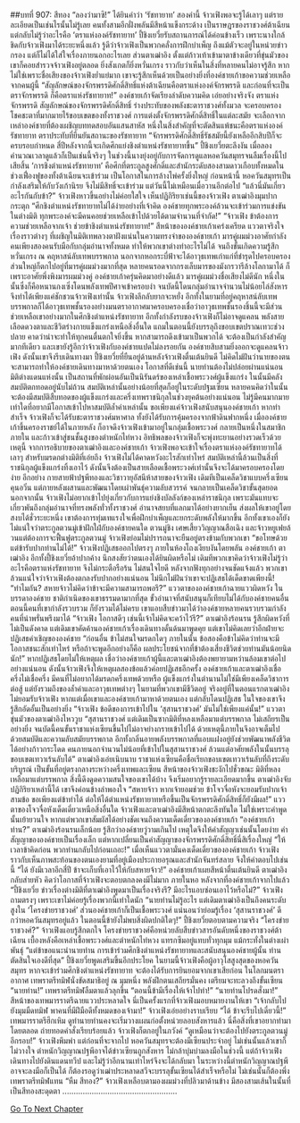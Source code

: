 ##บทที่ 907: สีทอง
“ลองว่ามาซิ!”
ได้ยินคำว่า ‘รัชทายาท’ สองคำนี้ จ้าวเฟิงพอจะรู้ได้เลาๆ แต่รายละเอียดเป็นเช่นไรนั้นไม่รู้เลย
คนทั้งสามอีกฝั่งพลันมีสีหน้าแข็งกระด้าง เป็นราษฎรของราชวงศ์ต้าเฉียน แต่กลับไม่รู้ว่าอะไรคือ ‘ตราแห่งองค์รัชทายาท’
ปี้ชิงเยวี่ยรับสถานการณ์ได้ค่อนข้างเร็ว เพราะนางใกล้ชิดกับจ้าวเฟิงมาได้ระยะหนึ่งแล้ว รู้ดีว่าจ้าวเฟิงเป็นพวกคลั่งการฝึกบำเพ็ญ ถึงแม้ตัวจะอยู่ในหน่วยข่าวกรอง แต่ก็ไม่ได้ใส่ใจเรื่องภายนอกอะไรเลย
ส่วนตาเฒ่าอิง ตั้งแต่ก้าวเท้าเข้ามาตาข้างเดียวที่ขุ่นมัวของเขาก็คอยสำรวจจ้าวเฟิงอยู่ตลอด ยิ่งสังเกตก็ยิ่งหวั่นเกรง ราวกับว่าเห็นในสิ่งที่หลายคนไม่อาจรู้สึก
หากไม่ใช่เพราะชื่อเสียงของจ้าวเฟิงย่ำแย่มาก เขาจะรู้สึกเห็นด้วยเป็นอย่างยิ่งที่องค์ชายเก้าขอความช่วยเหลือจากคนผู้นี้
“สัญลักษณ์ของจักรพรรดิศักดิ์สิทธิ์แห่งต้าเฉียนคือตราแห่งองค์จักรพรรดิ และก่อนที่จะเป็นตราจักรพรรดิ ก็คือตราแห่งรัชทายาท!”
องค์ชายเก้าจัดเรียงลำดับความคิด เอ่ยอย่างจริงจัง
ตราแห่งจักรพรรดิ สัญลักษณ์ของจักรพรรดิศักดิ์สิทธิ์ ร่างประทับของพลังชะตาราชวงศ์ทั้งมวล จะครอบครองโชคชะตาที่มากมายไร้ขอบเขตของทั้งราชวงศ์
การแต่งตั้งจักรพรรดิศักดิ์สิทธิ์ในแต่ละสมัย จะเลือกจากเหล่าองค์ชายที่ต้องเผชิญบททดสอบอันแสนสาหัส
หนึ่งในสิ่งสำคัญที่จะตัดสินแพ้ชนะคือตราแห่งองค์รัชทายาท ตราประทับที่ยืนยันสถานะของรัชทายาท
“จักรพรรดิศักดิ์สิทธิ์รัชสมัยนี้ยังเหลืออีกสิบปีก็จะครบรอบกำหนด สี่ปีหลังจากนี้จะเกิดศึกแย่งชิงตำแหน่งรัชทายาทขึ้น”
ปี้ชิงเยวี่ยตะลึงงัน เมื่อลองคำนวณเวลาดูแล้วก็เป็นเช่นนี้จริงๆ
ในช่วงนี้นางยุ่งอยู่กับการจัดการดูแลหอควันสมุทรจนลืมเรื่องนี้ไปเสียสิ้น
‘การชิงตำแหน่งรัชทายาท’ คือศึกที่ตระกูลสูงศักดิ์และสำนักระดับสองสามดาวเกือบทั้งหมดในช่วงเฟื่องฟูของทั้งต้าเฉียนจะเข้าร่วม เป็นโอกาสในการล้างไพ่ครั้งยิ่งใหญ่
ก่อนหน้านี้ หอควันสมุทรเป็นกำลังเสริมให้กับวังเก้านิรย จึงไม่มีสิทธิ์จะเข้าร่วม แต่วันนี้ไม่เหมือนเมื่อวานอีกต่อไป
“แล้วนี่มันเกี่ยวอะไรกันกับข้า?” จ้าวเฟิงหาวขึ้นอย่างไม่ค่อยใสใจ
เห็นปฏิกิริยาเช่นนี้ของจ้าวเฟิง ตาเฒ่าอิงมุมปากกระตุก “ศึกชิงตำแหน่งรัชทายาทไม่ได้ง่ายอย่างที่เจ้าคิด องค์ชายทุกพระองค์ล้วนจะเข้าร่วมการแข่งขันในต่างมิติ ทุกพระองค์จะมีคนคอยช่วยเหลือเข้าไปด้วยได้ตามจำนวนที่จำกัด!”
“จ้าวเฟิง ข้าต้องการความช่วยเหลือจากเจ้า ช่วยข้าชิงตำแหน่งรัชทายาท!” สีหน้าขององค์ชายเก้าเคร่งเครียด แววตาจริงใจ
เรื่องราวต่างๆ ที่เผชิญในมิติเทพลวงตาฝังแน่นในความทรงจำขององค์ชายเก้า มารคู่ผมม่วงอาศัยกำลังคนเพียงสองคนรับมือกับกลุ่มอำนาจทั้งหมด ทำให้พวกเขาต่างทำอะไรไม่ได้ จนถึงขั้นเกิดความรู้สึกหวั่นเกรง
ณ คฤหาสน์ลับเทพบรรพกาล นอกจากหอกระบี่ฟ้าจะได้อาวุธเทพเก่าแก่ที่ชำรุดไปครอบครอง ส่วนใหญ่ก็ตกไปอยู่ที่มารคู่ผมม่วงมากที่สุด
หลายคนรอดจากกรงเล็บมารของมังกรวารีล้างโลกามาได้ ก็เพราะอาศัยพึ่งพิงมารผมม่วงคู่
องค์ชายเก้าครุ่นคิดมาอย่างดีแล้ว มารคู่ผมม่วงชื่อเสียงไม่ดีนัก หนึ่งในนั้นซึ่งก็คือหนานกงเซิ่งโดนพลังเทพปีศาจเข้าครอบงำ จนบัดนี้โดนกลุ่มอำนาจจำนวนไม่น้อยไล่สังหาร
จึงทำได้เพียงแค่ชักชวนจ้าวเฟิงเท่านั้น
จ้าวเฟิงลึกลับยากจะหยั่ง อีกทั้งในยามที่อยู่คฤหาสน์ลับเทพบรรพกาลก็ได้อาวุธเทพชั้นรองอย่างมนตราอากาศมาครอบครองเชื่อว่าอาวุธเทพชั้นรองชิ้นนี้จะมีส่วนช่วยเหลือเขาอย่างมากในศึกชิงตำแหน่งรัชทายาท
อีกทั้งกำลังรบของจ้าวเฟิงก็ไม่อาจดูแคลน พลังสายเลือดดวงตาและชีวิตร่างกายแข็งแกร่งเหนือสิ่งอื่นใด แถมในตอนนี้ยังบรรลุถึงขอบเขตปราณเทวะช่วงปลาย คาดว่าน่าจะทำให้ทุกคนตื่นตกใจยิ่งขึ้น หากสามารถดึงเข้ามาเป็นพวกได้ จะต้องเป็นกำลังสำคัญมากทีเดียว
และเขายังรู้อีกว่าจ้าวเฟิงกับองค์ชายแปดไม่ลงรอยกัน องค์ชายสิบสามยิ่งออกจะดูแคลนจ้าวเฟิง ดังนั้นเขาจึงรีบเดินทางมา
ปี้ชิงเยวี่ยที่ยืนอยู่ด้านหลังจ้าวเฟิงตื่นเต้นยินดี
ไม่คิดไม่ฝันว่านายของตนจะสามารถทำให้องค์ชายเดินทางมาหาด้วยตนเอง โอกาสที่ดีเช่นนี้ นายท่านต้องไม่ปล่อยผ่านแน่นอน
มิติต่างแดนแห่งนั้น เป็นสถานที่พักผ่อนอันเป็นนิรันดร์ของเหล่าเชื้อพระวงศ์ผู้แข็งแกร่ง ในนั้นมีคลังสมบัติตกทอดอยู่นับไม่ถ้วน สมบัติเหล่านั้นอย่างน้อยที่สุดก็อยู่ในระดับปฐมเซียน
หลายคนคิดว่าในนั้นจะต้องมีสมบัติสืบทอดของผู้แข็งแกร่งและครึ่งเทพราชนิกุลในช่วงยุคต้นอย่างแน่นอน
ไม่รู้มีคนมากมายเท่าใดที่อยากมีโอกาสเข้าไปหาสมบัติล้ำค่าเหล่านั้น
ขอเพียงแค่จ้าวเฟิงสนับสนุนองค์ชายเก้า หากทำสำเร็จ จ้าวเฟิงก็จะได้รับชะตาราชวงศ์มหาศาล ทั้งยังได้รับการคุ้มครองจากฟ้าดินฟากหนึ่ง
เมื่อองค์ชายเก้าขึ้นครองราชย์ได้ในภายหลัง ก็อาจดึงจ้าวเฟิงเข้ามาอยู่ในกลุ่มเชื้อพระวงศ์ กลายเป็นหนึ่งในสมาชิกภายใน และก้าวเข้าสู่ชนชั้นสูงของตำหนักไท่หวง
อิทธิพลของจ้าวเฟิงก็จะพุ่งทะยานอย่างรวดเร็วด้วยเหตุนี้
จากการอธิบายของตาเฒ่าอิงและองค์ชายเก้า จ้าวเฟิงพอจะเข้าใจเรื่องตราแห่งองค์รัชทายาทได้เลาๆ
สำหรับมรดกต่างมิติที่เอ่ยถึง จ้าวเฟิงไม่ได้คาดหวังอะไรสักเท่าไหร่
สมบัติเหล่านี้ล้วนเป็นสิ่งที่ราชนิกุลผู้แข็งแกร่งทิ้งเอาไว้ ดังนั้นจึงต้องเป็นสายเลือดเชื้อพระวงศ์เท่านั้นจึงจะได้มาครอบครองโดยง่าย
อีกอย่าง กายสายฟ้าปฐพีทองและวิชาวายุอัสนีห้าสายของจ้าวเฟิง เดิมทีเป็นเคล็ดวิชาแบบครึ่งเซียนคุนอวิ๋น แต่ภายหลังผสานและพัฒนาโดยเผ่าพันธุ์ความลับสวรรค์ จนกลายเป็นเคล็ดวิชาขั้นสุดยอด
นอกจากนั้น จ้าวเฟิงไม่อยากเข้าไปยุ่งเกี่ยวกับการแย่งชิงบัลลังก์ของเหล่าราชนิกุล เพราะมันแทบจะเกี่ยวพันถึงกลุ่มอำนาจที่ทรงพลังทั่วทั้งราชวงศ์
อำนาจสยบที่แลกมาได้อย่างยากเย็น ส่งผลให้เขาอยู่โดยสงบได้ชั่วระยะหนึ่ง เขาต้องการทุ่มเทแรงใจเพื่อฝึกบำเพ็ญและยกระดับพลังให้มากขึ้น
อีกทั้งเขาเองก็ยังไม่แน่ใจว่าตระกูลตวนมู่เข้าฝักใฝ่กับองค์ชายคนใด
ตวนมู่ชิง เศษเสี้ยววิญญาณสือเฉิง และจ้าวหยูเฟยล้วนแต่ต้องการจะฟื้นฟูตระกูลตวนมู่
จ้าวเฟิงย่อมไม่ปรารถนาจะยืนอยู่ตรงข้ามกับพวกเขา
“ขอโทษด้วย แต่ข้ารับปากท่านไม่ได้!” จ้าวเฟิงปฏิเสธออกไปตรงๆ
ภายในห้องโถงเงียบงันโดยพลัน
องค์ชายเก้า ตาเฒ่าอิง อีกทั้งปี้ชิงเยวี่ยอ้าปากค้าง นึกสงสัยว่าตนเองได้ยินผิดหรือไม่
เดิมทีพวกเขาคิดว่าจ้าวเฟิงไม่รู้ว่าอะไรคือตราแห่งรัชทายาท จึงไม่กระตือรือร้น ไม่สนใจไยดี
หลังจากฟังทุกอย่างจนชัดแจ้งแล้ว พวกเขาล้วนแน่ใจว่าจ้าวเฟิงต้องตกลงรับปากอย่างแน่นอน
ไม่นึกไม่ฝันว่าเขาจะปฏิเสธได้เด็ดขาดเพียงนี้!
“ทำไมกัน? สหายจ้าวไม่คิดว่าข้าจะมีความสามารถพอรึ?” แววตาขององค์ชายเก้าฉายแววผิดหวัง
ในบรรดาองค์ชาย ชาติกำเนิดของเขาธรรมดามากที่สุด ขั้วอำนาจที่สนับสนุนก็เทียบไม่ได้กับองค์ชายคนอื่น
ตอนนี้คนที่เขากำลังรวบรวม ก็ยังรวมได้ไม่ครบ
เขาแอบสืบข่าวมาได้ว่าองค์ชายหลายคนรวบรวมกำลังคนที่น่าพรั่นพรึงมาได้
“จ้าวเฟิง โอกาสดีๆ เช่นนี้เจ้าไม่คิดจะคว้าไว้รึ?” ตาเฒ่าอิงร้อนรน รู้สึกผิดหวังที่ไม่เป็นดังคาด
แต่เดิมเขาคัดค้านองค์ชายเก้าเรื่องเดินทางดั้นด้นมาพูดคุย แต่เขาไม่คิดเลยว่าอีกฝ่ายจะปฏิเสธคำเชิญขององค์ชาย
“ก่อนอื่น ข้าไม่สนใจมรดกใดๆ ภายในนั้น ข้อสองคือข้าไม่คิดว่าท่านจะมีโอกาสชนะสักเท่าไหร่ หรือถ้าจะพูดอีกอย่างก็คือ ผลประโยชน์จากที่ข้าต้องเสี่ยงชีวิตช่วยท่านมันน้อยนิดนัก!” หากปฏิเสธโดยไม่ให้เหตุผล เชื่อว่าองค์ชายเก้าผู้นี้และตาเฒ่าอิงต้องพยายามหว่านล้อมเขาต่อไปอย่างแน่นอน ดังนั้นจ้าวเฟิงจึงให้เหตุผลสองข้อแล้วค่อยปฏิเสธอีกครั้ง
องค์ชายเก้าและตาเฒ่าอิงเชื่อครึ่งไม่เชื่อครึ่ง
มีคนที่ไม่อยากได้มรดกครึ่งเทพด้วยหรือ
ผู้แข็งแกร่งในตำนานไม่ใช่มีเพียงเคล็ดวิชาการต่อสู้ แต่ยังรวมถึงของล้ำค่าและอาวุธเทพต่างๆ ในยามที่พวกเขามีชีวิตอยู่
จริงอยู่ที่ในตอนแรกตาเฒ่าอิงไม่ยอมรับจ้าวเฟิง หากแต่เมื่อเขาและองค์ชายเก้ามาหาด้วยตนเอง แต่กลับโดนปฏิเสธ ในใจของเขาจึงรู้สึกอัดอั้นเป็นอย่างยิ่ง
“จ้าวเฟิง ข้อดีของการเข้าไปใน ‘สุสานราชวงศ์’ มันไม่ใช่เพียงแค่นั้น!” แววตาขุ่นมัวของตาเฒ่าอิงไหววูบ
“สุสานราชวงศ์ แต่เดิมเป็นซากมิติที่หลงเหลือมาแต่บรรพกาล ไม่เสถียรเป็นอย่างยิ่ง จนบัดนี้คนขั้นราชาแห่งเซียนขึ้นไปไม่อาจย่างกรายเข้าไปได้ ด้วยเหตุนี้ภายในจึงอาจเต็มไปด้วยสมบัติและความลับสมัยบรรพกาล อีกทั้งกลิ่นอายพลังบรรพกาลที่แอบแฝงอยู่ยังช่วยพัฒนาพลังชีวิตได้อย่างก้าวกระโดด คนภายนอกจำนวนไม่น้อยที่เข้าไปในสุสานราชวงศ์ ล้วนแต่อาศัยพลังในนั้นบรรลุขอบเขตเทวาเร้นลับได้” ตาเฒ่าอิงเอ่ยเนิบนาบ
ราชาแห่งเซียนคือชื่อเรียกขอบเขตเทวาเร้นลับที่ถึงระดับบริบูรณ์ เป็นขั้นที่อยู่ตรงกลางระหว่างครึ่งเทพและเซียน
สีหน้าของจ้าวเฟิงชะงักไปชั่วขณะ มิติที่หลงเหลือมาแต่บรรพกาล สิ่งนี้ดึงดูดความสนใจของเขาได้บ้าง จึงเริ่มอยากรู้รายละเอียดมากขึ้น
ตาเฒ่าอิงจับปฏิกิริยาเหล่านี้ได้ เขาจึงค่อนข้างลำพองใจ
“สหายจ้าว หากเจ้ายอมช่วย ข้าโจวจื่อหังจะยอมรับปากเจ้าสามข้อ ขอเพียงแต่ข้าทำได้ ต่อให้ได้ตำแหน่งรัชทายาทหรือขึ้นเป็นจักรพรรดิศักดิ์สิทธิ์ก็ยังมีผล!” แววตาของโจวจื่อหังเด็ดเดี่ยวเหนือสิ่งอื่นใด
จ้าวเฟิงและตาเฒ่าอิงมีสีหน้าตกตะลึงทันใด ไม่ใช่เพราะคำพูดนั้นเย้ายวนใจ หากแต่พวกเขาสัมผัสได้อย่างชัดเจนถึงความเด็ดเดี่ยวขององค์ชายเก้า
“องค์ชายเก้า ท่าน?” ตาเฒ่าอิงร้อนรนเล็กน้อย รู้สึกว่าองค์ชายวู่วามเกินไป เหตุใดจึงให้คำสัญญาเช่นนั้นโดยง่าย
คำสัญญาขององค์ชายเป็นเรื่องเล็ก แต่หากเปลี่ยนเป็นคำสัญญาของจักรพรรดิศักดิ์สิทธิ์นี่สิเรื่องใหญ่
“ให้เวลาข้าคิดก่อน พวกท่านกลับไปก่อนเถอะ!” เมื่อเห็นแววตามั่นคงเด็ดเดี่ยวขององค์ชายเก้า จ้าวเฟิงราวกับเห็นภาพสะท้อนของตนเองยามที่อยู่เมืองประกายอรุณและสำนักจันทร์สลาย จึงให้คำตอบไปเช่นนี้
“ได้ ยังมีเวลาอีกสี่ปี ข้าจะเก็บที่เอาไว้ให้กับสหายจ้าว!” องค์ชายเก้าเผยสีหน้าตื่นเต้นยินดี
ตาเฒ่าอิงกลับส่ายหัว คิดว่าโอกาสที่จ้าวเฟิงจะตอบตกลงคงมีไม่มาก
ภายในหอ หลังจากที่องค์ชายเก้าจากไปแล้ว
“ปี้ชิงเยวี่ย ข่าวเรื่องต่างมิติที่ตาเฒ่าอิงพูดมาเป็นเรื่องจริงรึ? มีอะไรแอบซ่อนเอาไว้หรือไม่?” จ้าวเฟิงถามตรงๆ เพราะเขาไม่ค่อยรู้เรื่องพวกนี้เท่าใดนัก
“นายท่านไม่รู้อะไร แต่เดิมตาเฒ่าอิงเป็นถึงคนระดับสูงใน ‘โครงข่ายราชวงศ์’ ส่วนองค์ชายเก้าก็เป็นเชื้อพระวงศ์ แน่นอนว่าย่อมรู้เรื่อง ‘สุสานราชวงศ์’ ดีกว่าหอควันสมุทรอยู่แล้ว ในตอนนี้ข้ายังไม่พบสิ่งผิดปกติใดๆ!” ปี้ชิงเยวี่ยตอบตามความจริง
“โครงข่ายราชวงศ์?” จ้าวเฟิงแอบรู้สึกตกใจ
โครงข่ายราชวงศ์คือหน่วยลับสืบข่าวสารอันดับหนึ่งของราชวงศ์ต้าเฉียน เบื้องหลังคือเหล่าเชื้อพระวงศ์และตำหนักไท่หวง แทรกซึมอยู่แทบทั่วทุกมุม แม้กระทั่งในต่างเผ่าพันธุ์
“แต่ข้าขอแนะนำนายท่าน การเข้าร่วมศึกชิงตำแหน่งรัชทายาทและสนับสนุนองค์ชายผู้นั้น ท่านตัดสินใจเองดีที่สุด” ปี้ชิงเยวี่ยพูดเสริมขึ้นอีกประโยค ในยามนี้จ้าวเฟิงคือผู้อาวุโสสูงสุดของหอควันสมุทร หากจะเข้าร่วมศึกชิงตำแหน่งรัชทายาท จะต้องได้รับการยินยอมจากเขาเสียก่อน
ในโลกมนตราอากาศ เทพราตรีทมิฬนั่งขัดสมาธิอยู่ ณ มุมหนึ่ง พลังฝึกตนเสถียรมั่นคง เตรียมจะทะลวงถึงขั้นเซียน
“นายท่าน!” เทพราตรีทมิฬลืมตาแล้วลุกขึ้น
“ตอนนี้ข้ามีเรื่องให้เจ้าไปทำ!”
“นายท่านโปรดสั่งมา!” สีหน้าของเทพมารราตรีฉายแววประหลาดใจ นี่เป็นครั้งแรกที่จ้าวเฟิงมอบหมายงานให้เขา
“เจ้ากลับไปยังมุมมืดทมิฬ พาคนที่มีฝีมือดีทั้งหมดของเจ้ามา!” จ้าวเฟิงเอ่ยอย่างราบเรียบ
“ได้ ข้าจะรีบไปเดี๋ยวนี้!” เทพมารราตรีฮึกเหิม ดูท่านายท่านคงจะเริ่มวางแผนก่อตั้งหน่วยลอบสังหารแล้ว นี่คือสิ่งที่เขาอยากทำมาโดยตลอด
ถ่ายทอดคำสั่งเรียบร้อยแล้ว จ้าวเฟิงก็ตกอยู่ในภวังค์
“ดูเหมือนว่าจะต้องไปยังตระกูลตวนมู่อีกรอบ!” จ้าวเฟิงพึมพำ
แต่ก่อนที่จะจากไป หอควันสมุทรจะต้องมีเซียนประจำอยู่ ไม่เช่นนั้นแล้วเขาก็ไม่วางใจ
ตำหนักวิญญาณปฐพีอาจได้ข่าวเซียนถูกสังหาร ไม่กล้าบุ่มบ่ามลงมือในช่วงนี้
แต่ถ้าจ้าวเฟิงเดินทางไปยังดินแดนทวีป และไม่รู้ว่าอีกนานเท่าไหร่จึงจะได้กลับมา ในระหว่างนี้ตำหนักวิญญาณปฐพีอาจจะลงมือก็เป็นได้
ก็ต้องรอดูว่าเฒ่าประหลาดสวีจะบรรลุขั้นเซียนได้สำเร็จหรือไม่ ไม่เช่นนั้นก็ต้องพึ่งเทพราตรีทมิฬแทน
“หืม สีทอง?” จ้าวเฟิงเหลือบตามองผมม่วงที่ปลิวมาด้านข้าง มีสองสามเส้นในนั้นที่เป็นสีทองสะดุดตา
...................................................


[Go To Next Chapter]( ./145.md)